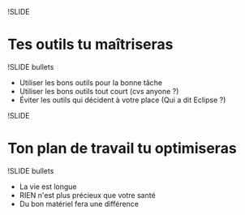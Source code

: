 !SLIDE

# Tes outils tu maîtriseras #

!SLIDE bullets

* Utiliser les bons outils pour la bonne tâche
* Utiliser les bons outils tout court (cvs anyone ?)
* Éviter les outils qui décident à votre place (Qui a dit Eclipse ?)

!SLIDE

# Ton plan de travail tu optimiseras #

!SLIDE bullets

* La vie est longue
* RIEN n'est plus précieux que votre santé
* Du bon matériel fera une différence
